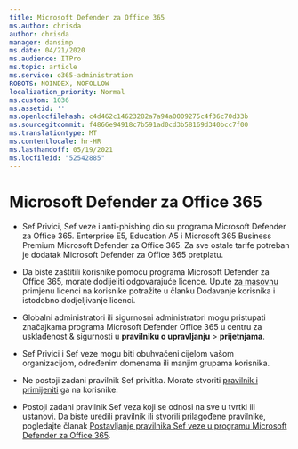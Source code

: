 ```yaml
---
title: Microsoft Defender za Office 365
ms.author: chrisda
author: chrisda
manager: dansimp
ms.date: 04/21/2020
ms.audience: ITPro
ms.topic: article
ms.service: o365-administration
ROBOTS: NOINDEX, NOFOLLOW
localization_priority: Normal
ms.custom: 1036
ms.assetid: ''
ms.openlocfilehash: c4d462c14623282a7a94a0009275c4f36c70d33b
ms.sourcegitcommit: f4866e94918c7b591ad0cd3b58169d340bcc7f00
ms.translationtype: MT
ms.contentlocale: hr-HR
ms.lasthandoff: 05/19/2021
ms.locfileid: "52542885"
---
```

# <a name="microsoft-defender-for-office-365"></a>Microsoft Defender za Office 365

- Sef Privici, Sef veze i anti-phishing dio su programa Microsoft Defender za Office 365. Enterprise E5, Education A5 i Microsoft 365 Business Premium Microsoft Defender za Office 365. Za sve ostale tarife potreban je dodatak Microsoft Defender za Office 365 pretplatu.

- Da biste zaštitili korisnike pomoću programa Microsoft Defender za Office 365, morate dodijeliti odgovarajuće licence. Upute [za masovnu](/microsoft-365/admin/add-users/add-users) primjenu licenci na korisnike potražite u članku Dodavanje korisnika i istodobno dodjeljivanje licenci.

- Globalni administratori ili sigurnosni administratori mogu pristupati značajkama programa Microsoft Defender Office 365 u centru za usklađenost & sigurnosti u **pravilniku o upravljanju** \> **prijetnjama**.

- Sef Privici i Sef veze mogu biti obuhvaćeni cijelom vašom organizacijom, određenim domenama ili manjim grupama korisnika.

- Ne postoji zadani pravilnik Sef privitka. Morate stvoriti [pravilnik i primijeniti](/microsoft-365/security/office-365-security/set-up-atp-safe-attachments-policies) ga na korisnike.

- Postoji zadani pravilnik Sef veza koji se odnosi na sve u tvrtki ili ustanovi. Da biste uredili pravilnik ili stvorili prilagođene pravilnike, pogledajte članak [Postavljanje pravilnika Sef veze u programu Microsoft Defender za Office 365](/microsoft-365/security/office-365-security/set-up-atp-safe-links-policies).
